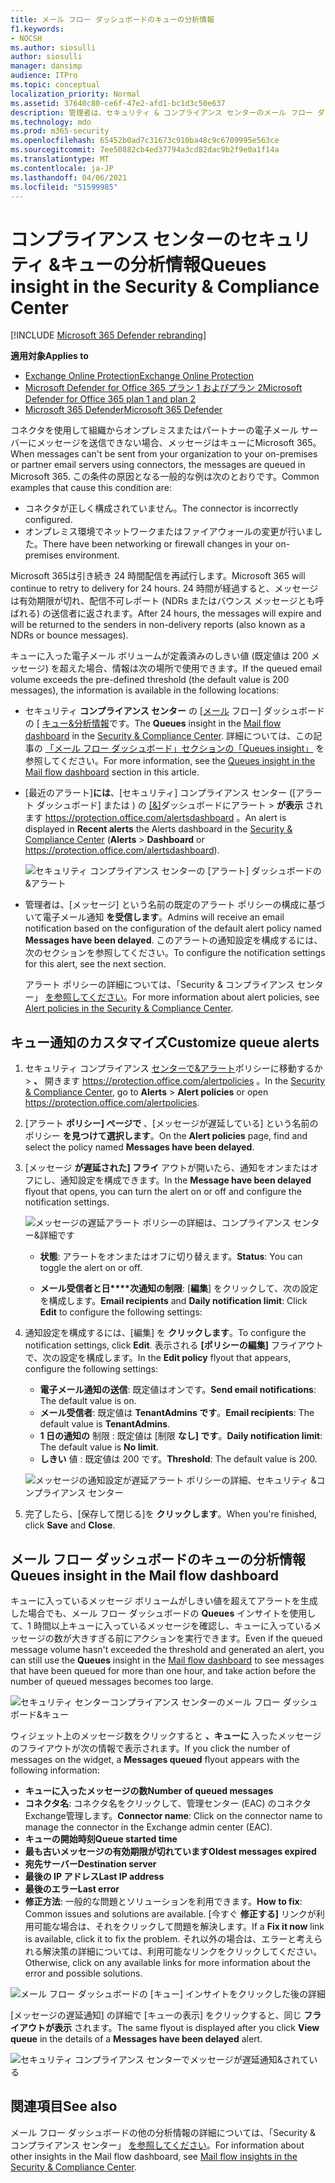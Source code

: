 ```yaml
---
title: メール フロー ダッシュボードのキューの分析情報
f1.keywords:
- NOCSH
ms.author: siosulli
author: siosulli
manager: dansimp
audience: ITPro
ms.topic: conceptual
localization_priority: Normal
ms.assetid: 37640c80-ce6f-47e2-afd1-bc1d3c50e637
description: 管理者は、セキュリティ & コンプライアンス センターのメール フロー ダッシュボードでキュー ウィジェットを使用して、送信コネクタを超えるオンプレミスまたはパートナー組織への失敗したメール フローを監視する方法について説明します。
ms.technology: mdo
ms.prod: m365-security
ms.openlocfilehash: 65452b0ad7c31673c910ba48c9c6709995e563ce
ms.sourcegitcommit: 7ee50882cb4ed37794a3cd82dac9b2f9e0a1f14a
ms.translationtype: MT
ms.contentlocale: ja-JP
ms.lasthandoff: 04/06/2021
ms.locfileid: "51599985"
---
```

# <a name="queues-insight-in-the-security--compliance-center"></a><span data-ttu-id="16e9f-103">コンプライアンス センターのセキュリティ &キューの分析情報</span><span class="sxs-lookup"><span data-stu-id="16e9f-103">Queues insight in the Security & Compliance Center</span></span>

[!INCLUDE [Microsoft 365 Defender rebranding](../includes/microsoft-defender-for-office.md)]

<span data-ttu-id="16e9f-104">**適用対象**</span><span class="sxs-lookup"><span data-stu-id="16e9f-104">**Applies to**</span></span>
- [<span data-ttu-id="16e9f-105">Exchange Online Protection</span><span class="sxs-lookup"><span data-stu-id="16e9f-105">Exchange Online Protection</span></span>](exchange-online-protection-overview.md)
- [<span data-ttu-id="16e9f-106">Microsoft Defender for Office 365 プラン 1 およびプラン 2</span><span class="sxs-lookup"><span data-stu-id="16e9f-106">Microsoft Defender for Office 365 plan 1 and plan 2</span></span>](defender-for-office-365.md)
- [<span data-ttu-id="16e9f-107">Microsoft 365 Defender</span><span class="sxs-lookup"><span data-stu-id="16e9f-107">Microsoft 365 Defender</span></span>](../defender/microsoft-365-defender.md)

<span data-ttu-id="16e9f-108">コネクタを使用して組織からオンプレミスまたはパートナーの電子メール サーバーにメッセージを送信できない場合、メッセージはキューにMicrosoft 365。</span><span class="sxs-lookup"><span data-stu-id="16e9f-108">When messages can't be sent from your organization to your on-premises or partner email servers using connectors, the messages are queued in Microsoft 365.</span></span> <span data-ttu-id="16e9f-109">この条件の原因となる一般的な例は次のとおりです。</span><span class="sxs-lookup"><span data-stu-id="16e9f-109">Common examples that cause this condition are:</span></span>

- <span data-ttu-id="16e9f-110">コネクタが正しく構成されていません。</span><span class="sxs-lookup"><span data-stu-id="16e9f-110">The connector is incorrectly configured.</span></span>
- <span data-ttu-id="16e9f-111">オンプレミス環境でネットワークまたはファイアウォールの変更が行いました。</span><span class="sxs-lookup"><span data-stu-id="16e9f-111">There have been networking or firewall changes in your on-premises environment.</span></span>

<span data-ttu-id="16e9f-112">Microsoft 365は引き続き 24 時間配信を再試行します。</span><span class="sxs-lookup"><span data-stu-id="16e9f-112">Microsoft 365 will continue to retry to delivery for 24 hours.</span></span> <span data-ttu-id="16e9f-113">24 時間が経過すると、メッセージは有効期限が切れ、配信不可レポート (NDRs またはバウンス メッセージとも呼ばれる) の送信者に返されます。</span><span class="sxs-lookup"><span data-stu-id="16e9f-113">After 24 hours, the messages will expire and will be returned to the senders in non-delivery reports (also known as a NDRs or bounce messages).</span></span>

<span data-ttu-id="16e9f-114">キューに入った電子メール ボリュームが定義済みのしきい値 (既定値は 200 メッセージ) を超えた場合、情報は次の場所で使用できます。</span><span class="sxs-lookup"><span data-stu-id="16e9f-114">If the queued email volume exceeds the pre-defined threshold (the default value is 200 messages), the information is available in the following locations:</span></span>

- <span data-ttu-id="16e9f-115">セキュリティ **コンプライアンス センター** の [[メール](mail-flow-insights-v2.md) フロー] ダッシュボードの [ [キュー&分析情報](https://protection.office.com)です。</span><span class="sxs-lookup"><span data-stu-id="16e9f-115">The **Queues** insight in the [Mail flow dashboard](mail-flow-insights-v2.md) in the [Security & Compliance Center](https://protection.office.com).</span></span> <span data-ttu-id="16e9f-116">詳細については、この記事の [「メール フロー ダッシュボード」セクションの「Queues insight」](#queues-insight-in-the-mail-flow-dashboard) を参照してください。</span><span class="sxs-lookup"><span data-stu-id="16e9f-116">For more information, see the [Queues insight in the Mail flow dashboard](#queues-insight-in-the-mail-flow-dashboard) section in this article.</span></span>

- <span data-ttu-id="16e9f-117">[最近のアラート]**には**、[セキュリティ] コンプライアンス センター ([アラート ダッシュボード] または ) の [[&]](https://protection.office.com)ダッシュボードにアラート \> **が表示** されます <https://protection.office.com/alertsdashboard> 。</span><span class="sxs-lookup"><span data-stu-id="16e9f-117">An alert is displayed in **Recent alerts** the Alerts dashboard in the [Security & Compliance Center](https://protection.office.com) (**Alerts** \> **Dashboard** or <https://protection.office.com/alertsdashboard>).</span></span>

  ![セキュリティ コンプライアンス センターの [アラート] ダッシュボードの&アラート](../../media/mfi-queued-messages-alert.png)

- <span data-ttu-id="16e9f-119">管理者は、[メッセージ] という名前の既定のアラート ポリシーの構成に基づいて電子メール通知 **を受信します**。</span><span class="sxs-lookup"><span data-stu-id="16e9f-119">Admins will receive an email notification based on the configuration of the default alert policy named **Messages have been delayed**.</span></span> <span data-ttu-id="16e9f-120">このアラートの通知設定を構成するには、次のセクションを参照してください。</span><span class="sxs-lookup"><span data-stu-id="16e9f-120">To configure the notification settings for this alert, see the next section.</span></span>

  <span data-ttu-id="16e9f-121">アラート ポリシーの詳細については、「Security & コンプライアンス センター」 [を参照してください](../../compliance/alert-policies.md)。</span><span class="sxs-lookup"><span data-stu-id="16e9f-121">For more information about alert policies, see [Alert policies in the Security & Compliance Center](../../compliance/alert-policies.md).</span></span>

## <a name="customize-queue-alerts"></a><span data-ttu-id="16e9f-122">キュー通知のカスタマイズ</span><span class="sxs-lookup"><span data-stu-id="16e9f-122">Customize queue alerts</span></span>

1. <span data-ttu-id="16e9f-123">セキュリティ コンプライアンス [センターで&アラート](https://protection.office.com)ポリシーに移動するか \> **、** 開きます <https://protection.office.com/alertpolicies> 。</span><span class="sxs-lookup"><span data-stu-id="16e9f-123">In the [Security & Compliance Center](https://protection.office.com), go to **Alerts** \> **Alert policies** or open <https://protection.office.com/alertpolicies>.</span></span>

2. <span data-ttu-id="16e9f-124">[アラート **ポリシー] ページで** 、[メッセージが遅延している] という名前のポリシー **を見つけて選択します**。</span><span class="sxs-lookup"><span data-stu-id="16e9f-124">On the **Alert policies** page, find and select the policy named **Messages have been delayed**.</span></span>

3. <span data-ttu-id="16e9f-125">[メッセージ **が遅延された] フライ** アウトが開いたら、通知をオンまたはオフにし、通知設定を構成できます。</span><span class="sxs-lookup"><span data-stu-id="16e9f-125">In the **Message have been delayed** flyout that opens, you can turn the alert on or off and configure the notification settings.</span></span>

   ![メッセージの遅延アラート ポリシーの詳細は、コンプライアンス センター&詳細です](../../media/mfi-queued-messages-alert-policy.png)

   - <span data-ttu-id="16e9f-127">**状態**: アラートをオンまたはオフに切り替えます。</span><span class="sxs-lookup"><span data-stu-id="16e9f-127">**Status**: You can toggle the alert on or off.</span></span>

   - <span data-ttu-id="16e9f-128">**メール受信者と日\*\*\*\*次通知の制限**: [**編集**] をクリックして、次の設定を構成します。</span><span class="sxs-lookup"><span data-stu-id="16e9f-128">**Email recipients** and **Daily notification limit**: Click **Edit** to configure the following settings:</span></span>

4. <span data-ttu-id="16e9f-129">通知設定を構成するには、[編集] を **クリックします**。</span><span class="sxs-lookup"><span data-stu-id="16e9f-129">To configure the notification settings, click **Edit**.</span></span> <span data-ttu-id="16e9f-130">表示される **[ポリシーの編集]** フライアウトで、次の設定を構成します。</span><span class="sxs-lookup"><span data-stu-id="16e9f-130">In the **Edit policy** flyout that appears, configure the following settings:</span></span>

   - <span data-ttu-id="16e9f-131">**電子メール通知の送信**: 既定値はオンです。</span><span class="sxs-lookup"><span data-stu-id="16e9f-131">**Send email notifications**: The default value is on.</span></span>
   - <span data-ttu-id="16e9f-132">**メール受信者**: 既定値は **TenantAdmins です**。</span><span class="sxs-lookup"><span data-stu-id="16e9f-132">**Email recipients**: The default value is **TenantAdmins**.</span></span>
   - <span data-ttu-id="16e9f-133">**1 日の通知の** 制限 : 既定値は [制限 **なし] です**。</span><span class="sxs-lookup"><span data-stu-id="16e9f-133">**Daily notification limit**: The default value is **No limit**.</span></span>
   - <span data-ttu-id="16e9f-134">**しきい** 値 : 既定値は 200 です。</span><span class="sxs-lookup"><span data-stu-id="16e9f-134">**Threshold**: The default value is 200.</span></span>

   ![メッセージの通知設定が遅延アラート ポリシーの詳細、セキュリティ &コンプライアンス センター](../../media/mfi-queued-messages-alert-policy-notification-settings.png)

5. <span data-ttu-id="16e9f-136">完了したら、[保存して閉じる]を **クリックします**。</span><span class="sxs-lookup"><span data-stu-id="16e9f-136">When you're finished, click **Save** and **Close**.</span></span>

## <a name="queues-insight-in-the-mail-flow-dashboard"></a><span data-ttu-id="16e9f-137">メール フロー ダッシュボードのキューの分析情報</span><span class="sxs-lookup"><span data-stu-id="16e9f-137">Queues insight in the Mail flow dashboard</span></span>

<span data-ttu-id="16e9f-138">キューに入っているメッセージ ボリュームがしきい値を超えてアラートを生成した場合でも、メール フロー ダッシュボードの **Queues** [](mail-flow-insights-v2.md)インサイトを使用して、1 時間以上キューに入っているメッセージを確認し、キューに入っているメッセージの数が大きすぎる前にアクションを実行できます。</span><span class="sxs-lookup"><span data-stu-id="16e9f-138">Even if the queued message volume hasn't exceeded the threshold and generated an alert, you can still use the **Queues** insight in the [Mail flow dashboard](mail-flow-insights-v2.md) to see messages that have been queued for more than one hour, and take action before the number of queued messages becomes too large.</span></span>

![セキュリティ センターコンプライアンス センターのメール フロー ダッシュボード&キュー](../../media/mfi-queues-widget.png)

<span data-ttu-id="16e9f-140">ウィジェット上のメッセージ数をクリックすると **、キューに** 入ったメッセージ のフライアウトが次の情報で表示されます。</span><span class="sxs-lookup"><span data-stu-id="16e9f-140">If you click the number of messages on the widget, a **Messages queued** flyout appears with the following information:</span></span>

- <span data-ttu-id="16e9f-141">**キューに入ったメッセージの数**</span><span class="sxs-lookup"><span data-stu-id="16e9f-141">**Number of queued messages**</span></span>
- <span data-ttu-id="16e9f-142">**コネクタ名**: コネクタ名をクリックして、管理センター (EAC) のコネクタExchange管理します。</span><span class="sxs-lookup"><span data-stu-id="16e9f-142">**Connector name**: Click on the connector name to manage the connector in the Exchange admin center (EAC).</span></span>
- <span data-ttu-id="16e9f-143">**キューの開始時刻**</span><span class="sxs-lookup"><span data-stu-id="16e9f-143">**Queue started time**</span></span>
- <span data-ttu-id="16e9f-144">**最も古いメッセージの有効期限が切れています**</span><span class="sxs-lookup"><span data-stu-id="16e9f-144">**Oldest messages expired**</span></span>
- <span data-ttu-id="16e9f-145">**宛先サーバー**</span><span class="sxs-lookup"><span data-stu-id="16e9f-145">**Destination server**</span></span>
- <span data-ttu-id="16e9f-146">**最後の IP アドレス**</span><span class="sxs-lookup"><span data-stu-id="16e9f-146">**Last IP address**</span></span>
- <span data-ttu-id="16e9f-147">**最後のエラー**</span><span class="sxs-lookup"><span data-stu-id="16e9f-147">**Last error**</span></span>
- <span data-ttu-id="16e9f-148">**修正方法**: 一般的な問題とソリューションを利用できます。</span><span class="sxs-lookup"><span data-stu-id="16e9f-148">**How to fix**: Common issues and solutions are available.</span></span> <span data-ttu-id="16e9f-149">[今すぐ **修正する]** リンクが利用可能な場合は、それをクリックして問題を解決します。</span><span class="sxs-lookup"><span data-stu-id="16e9f-149">If a **Fix it now** link is available, click it to fix the problem.</span></span> <span data-ttu-id="16e9f-150">それ以外の場合は、エラーと考えられる解決策の詳細については、利用可能なリンクをクリックしてください。</span><span class="sxs-lookup"><span data-stu-id="16e9f-150">Otherwise, click on any available links for more information about the error and possible solutions.</span></span>

![メール フロー ダッシュボードの [キュー] インサイトをクリックした後の詳細](../../media/mfi-queues-details.png)

<span data-ttu-id="16e9f-152">[メッセージの遅延通知] の詳細で [キューの表示] をクリックすると、同じ **フライアウトが表示** されます。</span><span class="sxs-lookup"><span data-stu-id="16e9f-152">The same flyout is displayed after you click **View queue** in the details of a **Messages have been delayed** alert.</span></span>

![セキュリティ コンプライアンス センターでメッセージが遅延通知&されている](../../media/mfi-queued-messages-alert-details.png)

## <a name="see-also"></a><span data-ttu-id="16e9f-154">関連項目</span><span class="sxs-lookup"><span data-stu-id="16e9f-154">See also</span></span>

<span data-ttu-id="16e9f-155">メール フロー ダッシュボードの他の分析情報の詳細については、「Security & コンプライアンス センター」 [を参照してください](mail-flow-insights-v2.md)。</span><span class="sxs-lookup"><span data-stu-id="16e9f-155">For information about other insights in the Mail flow dashboard, see [Mail flow insights in the Security & Compliance Center](mail-flow-insights-v2.md).</span></span>
